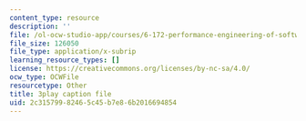 ```yaml
---
content_type: resource
description: ''
file: /ol-ocw-studio-app/courses/6-172-performance-engineering-of-software-systems-fall-2018/2c31579982465c45b7e86b2016694854_SS5KfIFzfEE.vtt
file_size: 126050
file_type: application/x-subrip
learning_resource_types: []
license: https://creativecommons.org/licenses/by-nc-sa/4.0/
ocw_type: OCWFile
resourcetype: Other
title: 3play caption file
uid: 2c315799-8246-5c45-b7e8-6b2016694854
---
```

